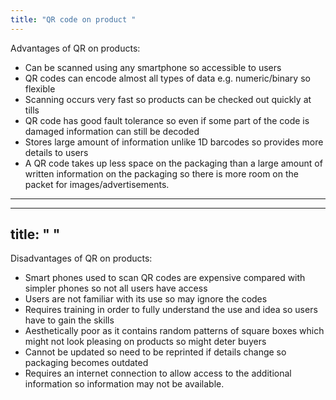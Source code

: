 ```yaml
---
title: "QR code on product "
--- 
```

Advantages of QR on products:
- Can be scanned using any smartphone so accessible to users
- QR codes can encode almost all types of data e.g. numeric/binary so flexible
- Scanning occurs very fast so products can be checked out quickly at tills
- QR code has good fault tolerance so even if some part of the code is damaged information can still be decoded
- Stores large amount of information unlike 1D barcodes so provides more details to users
- A QR code takes up less space on the packaging than a large amount of written information on the packaging so there is more room on the packet for images/advertisements.

---
---
title: " "
--- 
Disadvantages of QR on products:
- Smart phones used to scan QR codes are expensive compared with simpler phones so not all users have access
- Users are not familiar with its use so may ignore the codes
- Requires training in order to fully understand the use and idea so users have to gain the skills
- Aesthetically poor as it contains random patterns of square boxes which might not look pleasing on products so might deter buyers
- Cannot be updated so need to be reprinted if details change so packaging becomes outdated
- Requires an internet connection to allow access to the additional information so information may not be available.